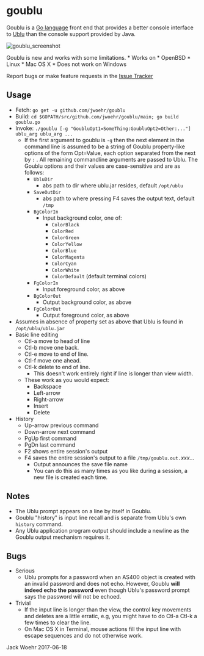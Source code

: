 # goublu
Goublu is a [Go language](http://golang.org) front end that provides a better console interface to [Ublu](https://github.com/jwoehr/ublu) than the console support provided by Java.

![goublu_screenshot](https://user-images.githubusercontent.com/4604036/27308552-63cb78e0-550c-11e7-8d74-3f8e5e4c813f.png)

Goublu is new and works with some limitations.
	* Works on
		* OpenBSD
		* Linux
		* Mac OS X
	* Does not work on Windows
	

Report bugs or make feature requests in the [Issue Tracker](https://github.com/jwoehr/goublu/issues)

## Usage

* Fetch:  `go get -u github.com/jwoehr/goublu`
* Build:  `cd $GOPATH/src/github.com/jwoehr/goublu/main; go build goublu.go`
* Invoke: `./goublu [-g "GoubluOpt1=SomeThing:GoubluOpt2=Other:..."] ublu_arg ublu_arg ...`
	* If the first argument to goublu is `-g` then the next element in the command line is assumed
	to be a string of Goublu property-like options of the form Opt=Value, each option separated from
	the next by `:` . All remaining commandline arguments are passed to Ublu. The Goublu options and their
	values are case-sensitive and are as follows: 
		* `UbluDir`
			* abs path to dir where ublu.jar resides, default `/opt/ublu`
		* `SaveOutDir`
			* abs path to where pressing F4 saves the output text, default `/tmp`
		* `BgColorIn`
			* Input background color, one of:
				* `ColorBlack`
				* `ColorRed`
				* `ColorGreen`
				* `ColorYellow`
				* `ColorBlue`
				* `ColorMagenta`
				* `ColorCyan`
				* `ColorWhite`
				* `ColorDefault` (default terminal colors)
		* `FgColorIn`
			* Input foreground color, as above
		* `BgColorOut`
			* Output background color, as above
		* `FgColorOut`
			* Output foreground color, as above			
* Assumes in absence of property set as above that Ublu is found in `/opt/ublu/ublu.jar`
* Basic line editing
	* Ctl-a move to head of line
	* Ctl-b move one back.
	* Ctl-e move to end of line.
	* Ctl-f move one ahead.
	* Ctl-k delete to end of line.
		* This doesn't work entirely right if line is longer than view width.
	* These work as you would expect:
		* Backspace
		* Left-arrow
		* Right-arrow
		* Insert
		* Delete
* History
	* Up-arrow previous command
	* Down-arrow next command
	* PgUp first command
	* PgDn last command
	* F2 shows entire session's output
	* F4 saves the entire session's output to a file `/tmp/goublu.out.`_xxx..._
		* Output announces the save file name
		* You can do this as many times as you like during a session, a new file is created each time.
		
## Notes

* The Ublu prompt appears on a line by itself in Goublu.
* Goublu "history" is input line recall and is separate from Ublu's own `history` command.
* Any Ublu application program output should include a newline as the Goublu output mechanism requires it.

## Bugs

* Serious
	* Ublu prompts for a password when an AS400 object is created with an invalid password and does not echo. However,
	Goublu **will indeed echo the password** even though Ublu's password prompt says the password will not be echoed.
* Trivial
	* If the input line is longer than the view, the control key movements and deletes are a little erratic, e.g, you
	might have to do Ctl-a Ctl-k a few times to clear the line.
	* On Mac OS X in Terminal, mouse actions fill the input line with escape sequences and do not otherwise work.

Jack Woehr 2017-06-18
